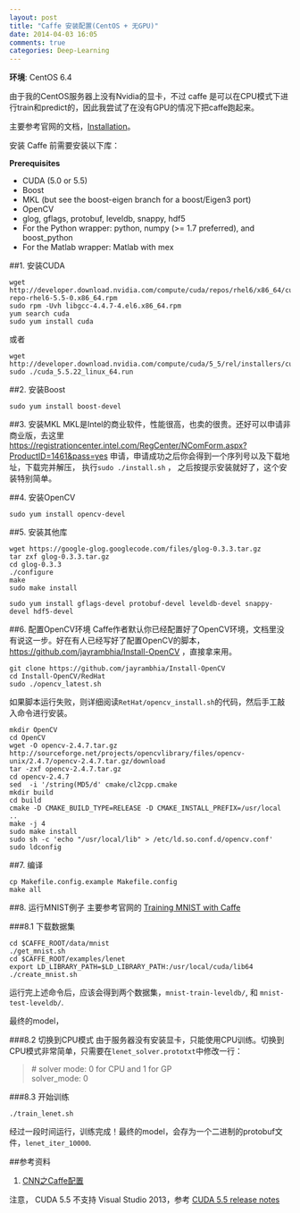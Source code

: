 ```yaml
---
layout: post
title: "Caffe 安装配置(CentOS + 无GPU)"
date: 2014-04-03 16:05
comments: true
categories: Deep-Learning
---
```


**环境**: CentOS 6.4

由于我的CentOS服务器上没有Nvidia的显卡，不过 caffe 是可以在CPU模式下进行train和predict的，因此我尝试了在没有GPU的情况下把caffe跑起来。

主要参考官网的文档，[Installation](http://caffe.berkeleyvision.org/installation.html)。

安装 Caffe 前需要安装以下库：

**Prerequisites**

* CUDA (5.0 or 5.5)
* Boost
* MKL (but see the boost-eigen branch for a boost/Eigen3 port)
* OpenCV
* glog, gflags, protobuf, leveldb, snappy, hdf5
* For the Python wrapper: python, numpy (>= 1.7 preferred), and boost_python
* For the Matlab wrapper: Matlab with mex

##1. 安装CUDA

	wget http://developer.download.nvidia.com/compute/cuda/repos/rhel6/x86_64/cuda-repo-rhel6-5.5-0.x86_64.rpm
	sudo rpm -Uvh libgcc-4.4.7-4.el6.x86_64.rpm
	yum search cuda
	sudo yum install cuda

或者

    wget http://developer.download.nvidia.com/compute/cuda/5_5/rel/installers/cuda_5.5.22_linux_64.run
    sudo ./cuda_5.5.22_linux_64.run

##2. 安装Boost

	sudo yum install boost-devel

<!-- more -->

##3. 安装MKL
MKL是Intel的商业软件，性能很高，也卖的很贵。还好可以申请非商业版，去这里 <https://registrationcenter.intel.com/RegCenter/NComForm.aspx?ProductID=1461&pass=yes> 申请，申请成功之后你会得到一个序列号以及下载地址，下载完并解压， 执行`sudo ./install.sh` ， 之后按提示安装就好了，这个安装特别简单。

##4. 安装OpenCV

    sudo yum install opencv-devel

##5. 安装其他库

    wget https://google-glog.googlecode.com/files/glog-0.3.3.tar.gz
    tar zxf glog-0.3.3.tar.gz
    cd glog-0.3.3
    ./configure
    make
    sudo make install

    sudo yum install gflags-devel protobuf-devel leveldb-devel snappy-devel hdf5-devel

##6. 配置OpenCV环境
Caffe作者默认你已经配置好了OpenCV环境，文档里没有说这一步。好在有人已经写好了配置OpenCV的脚本，<https://github.com/jayrambhia/Install-OpenCV> ，直接拿来用。

    git clone https://github.com/jayrambhia/Install-OpenCV
    cd Install-OpenCV/RedHat
    sudo ./opencv_latest.sh

如果脚本运行失败，则详细阅读`RetHat/opencv_install.sh`的代码，然后手工敲入命令进行安装。

    mkdir OpenCV
    cd OpenCV
    wget -O opencv-2.4.7.tar.gz http://sourceforge.net/projects/opencvlibrary/files/opencv-unix/2.4.7/opencv-2.4.7.tar.gz/download
    tar -zxf opencv-2.4.7.tar.gz
    cd opencv-2.4.7
    sed  -i '/string(MD5/d' cmake/cl2cpp.cmake
    mkdir build
    cd build
    cmake -D CMAKE_BUILD_TYPE=RELEASE -D CMAKE_INSTALL_PREFIX=/usr/local ..
    make -j 4
    sudo make install
    sudo sh -c 'echo "/usr/local/lib" > /etc/ld.so.conf.d/opencv.conf'
    sudo ldconfig

##7. 编译

    cp Makefile.config.example Makefile.config
    make all

##8. 运行MNIST例子
主要参考官网的 [Training MNIST with Caffe](http://caffe.berkeleyvision.org/mnist.html)

###8.1 下载数据集

    cd $CAFFE_ROOT/data/mnist
    ./get_mnist.sh
    cd $CAFFE_ROOT/examples/lenet
    export LD_LIBRARY_PATH=$LD_LIBRARY_PATH:/usr/local/cuda/lib64
    ./create_mnist.sh
    
运行完上述命令后，应该会得到两个数据集，`mnist-train-leveldb/`, 和 `mnist-test-leveldb/`.

最终的model，

###8.2 切换到CPU模式
由于服务器没有安装显卡，只能使用CPU训练。切换到CPU模式非常简单，只需要在`lenet_solver.prototxt`中修改一行：

> \# solver mode: 0 for CPU and 1 for GP   
> solver_mode: 0

###8.3 开始训练

    ./train_lenet.sh

经过一段时间运行，训练完成！最终的model，会存为一个二进制的protobuf文件，`lenet_iter_10000`. 


##参考资料

1. [CNN之Caffe配置](http://www.cnblogs.com/alfredtofu/p/3577241.html)


注意， CUDA 5.5 不支持 Visual Studio 2013，参考 [CUDA 5.5 release notes](http://docs.nvidia.com/cuda/cuda-toolkit-release-notes/index.html#windows-5-5)